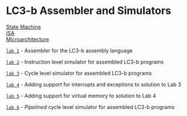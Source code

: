 # LC3-b Assembler and Simulators

[State Machine](https://github.com/sidharthNair/LC3b-Assembler-and-Simulators/blob/main/statemachine.pdf)<br />
[ISA](https://github.com/sidharthNair/LC3b-Assembler-and-Simulators/blob/main/isa.pdf)<br /> 
[Microarchitecture](https://github.com/sidharthNair/LC3b-Assembler-and-Simulators/blob/main/microarchitecture.pdf)<br />

[`lab 1`](https://github.com/sidharthNair/EE460N/tree/main/lab1) - Assembler for the LC3-b assembly language

[`lab 2`](https://github.com/sidharthNair/EE460N/tree/main/lab2) - Instruction level simulator for assembled LC3-b programs

[`lab 3`](https://github.com/sidharthNair/EE460N/tree/main/lab3) - Cycle level simulator for assembled LC3-b programs

[`lab 4`](https://github.com/sidharthNair/EE460N/tree/main/lab4) - Adding support for interrupts and exceptions to solution to Lab 3

[`lab 5`](https://github.com/sidharthNair/EE460N/tree/main/lab5) - Adding support for virtual memory to solution to Lab 4

[`lab 6`](https://github.com/sidharthNair/EE460N/tree/main/lab6) - _Pipelined_ cycle level simulator for assembled LC3-b programs
